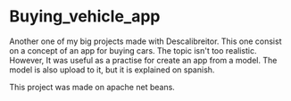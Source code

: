 # Buying_vehicle_app

Another one of my big projects made with Descalibreitor. This one consist on a concept of an app for buying cars. The topic isn't too realistic. However, It was useful as a practise for create an app from a model. The model is also upload to it, but it is explained on spanish.

This project was made on apache net beans.
